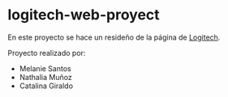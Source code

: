# logitech-web-proyect
En este proyecto se hace un resideño de la página de [Logitech](https://www.logitech.com/es-roam).

Proyecto realizado por:
* Melanie Santos
* Nathalia Muñoz
* Catalina Giraldo
